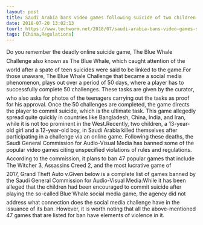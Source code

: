 ```yaml
---
layout: post
title: Saudi Arabia bans video games following suicide of two children
date: 2018-07-20 13:02:13
tourl: https://www.techworm.net/2018/07/saudi-arabia-bans-video-games-suicide-two-children.html
tags: [China,Regulations]
---
```

Do you remember the deadly online suicide game, The Blue Whale Challenge also known as The Blue Whale, which caught attention of the world after a spate of teen suicides were said to be linked to the game.For those unaware, The Blue Whale Challenge that became a social media phenomenon, plays out over a period of 50 days, where a player has to successfully complete 50 challenges. These tasks are given by the curator, who also asks for photos of the teenagers carrying out the tasks as proof for his approval. Once the 50 challenges are completed, the game directs the player to commit suicide, which is the ultimate task. This game allegedly spread quite quickly in countries like Bangladesh, China, India, and Iran, while it is not too prominent in the West.Recently, two children, a 13-year-old girl and a 12-year-old boy, in Saudi Arabia killed themselves after participating in a challenge via an online game. Following these deaths, the Saudi General Commission for Audio-Visual Media has banned some of the popular video games citing unspecified violations of rules and regulations. According to the commission, it plans to ban 47 popular games that include The Witcher 3, Assassins Creed 2, and the most lucrative game of 2017, Grand Theft Auto v.Given below is a complete list of games banned by the Saudi General Commission for Audio-Visual Media:While it has been alleged that the children had been encouraged to commit suicide after playing the so-called Blue Whale social media game, the agency did not address what connection does the social media challenge have in the issuance of its ban. However, it is worth noting that all the above-mentioned 47 games that are listed for ban have elements of violence in it.